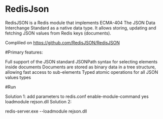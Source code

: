 # RedisJson

RedisJSON is a Redis module that implements ECMA-404 The JSON Data Interchange Standard as a native data type. It allows storing, updating and fetching JSON values from Redis keys (documents).

Compliled on https://github.com/RedisJSON/RedisJSON 

#Primary features:

Full support of the JSON standard
JSONPath syntax for selecting elements inside documents
Documents are stored as binary data in a tree structure, allowing fast access to sub-elements
Typed atomic operations for all JSON values types

#Run

Solution 1:
  add parameters to redis.conf
  enable-module-command yes
  loadmodule rejson.dll
Solution 2:

  redis-server.exe --loadmodule rejson.dll
  
  
